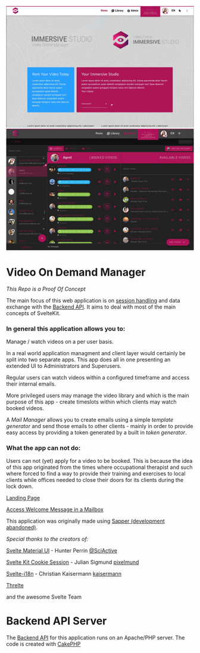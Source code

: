 <img src="./images/hero.jpg" alt="banner hero immercive studio">
<img src="./images/hero_2.jpg" alt="banner hero immercive studio">

# Video On Demand Manager

*This Repo is a Proof Of Concept*

The main focus of this web application is on [session handling](https://github.com/pixelmund/svelte-kit-cookie-session) and data exchange with the [Backend API](https://github.com/anito/vod-backend).
It aims to deal with most of the main concepts of SvelteKit.

### In general this application allows you to: ###

Manage / watch videos on a per user basis.

In a real world application managment and client layer would certainly be split into two separate apps. This app does all in one presenting an extended UI to Administrators and Superusers.

Regular users can watch videos within a configured timeframe and access their internal emails.

More privileged users may manage the video library and which is the main purpose of this app - create timeslots within which clients may watch booked videos.

A _Mail Manager_ allows you to create emails using a simple _template generator_ and send those emails to other clients - mainly in order to provide easy access by providing a token generated by a built in _token generator_.

### What the app can not do: ###

Users can not (yet) apply for a video to be booked. This is because the idea of this app originated from the times where occupational therapist and such where forced to find a way to provide their training and exercises to local clients while offices needed to close their doors for its clients during the lock down.

[Landing Page](https://vod-app.doojoo.de)

[Access Welcome Message in a Mailbox](https://vod-app.doojoo.de/login?token=eyJ0eXAiOiJKV1QiLCJhbGciOiJIUzI1NiJ9.eyJzdWIiOiIzNTQ5NjNmMS05YmU0LTQyZmItOGQzYi0zZjQwNmEyM2FlNjAiLCJleHAiOjE5NTYyMjU4OTJ9.zt3NtwvgehRS_QTmt8RtsbE6Wpfkp-MGbebQRV9R4BE&redirect=/users/354963f1-9be4-42fb-8d3b-3f406a23ae60%3Ftab%3Dmail%26active%3Dinboxes%26mail_id%3D3d660d30-d76c-4a86-8b75-1098124459e9)

This application was originally made using [Sapper (development abandoned)](https://github.com/anito/vod-app).

_Special thanks to the creators of:_

[Svelte Material UI](https://sveltematerialui.com/) - Hunter Perrin [@SciActive](https://twitter.com/SciActive)

[Svelte Kit Cookie Session](https://github.com/pixelmund/svelte-kit-cookie-session#svelte-kit-cookie-session--) - Julian Sigmund [pixelmund](https://github.com/pixelmund)

[Svelte-i18n](https://github.com/kaisermann/svelte-i18n#svelte-i18n) - Christian Kaisermann [kaisermann](https://github.com/kaisermann)

[Threlte](https://github.com/threlte/threlte)


and the awesome Svelte Team

# Backend API Server

The [Backend API](https://github.com/anito/vod-backend) for this application runs on an Apache/PHP server. The code is created with [CakePHP](https://cakephp.org)
